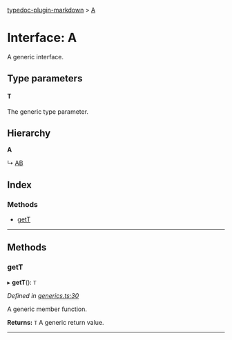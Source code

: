 [typedoc-plugin-markdown](../README.md) > [A](../interfaces/a.md)

# Interface: A

A generic interface.

## Type parameters
#### T 

The generic type parameter.

## Hierarchy

**A**

↳  [AB](ab.md)

## Index

### Methods

* [getT](a.md#markdown-header-getT)

---

## Methods

###  getT

▸ **getT**(): `T`

*Defined in [generics.ts:30](https://bitbucket.org/owner/repository_name/src/master/generics.ts?fileviewer&amp;#x3D;file-view-default#generics.ts-30)*

A generic member function.

**Returns:** `T`
A generic return value.

___

